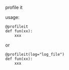 profile it

usage:

```
@profileit
def fun(xx):
    xxx
```

or

```
@profileit(log="log_file")
def fun(xx):
    xxx
```